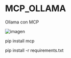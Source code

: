 # MCP_OLLAMA
Ollama con MCP

![imagen](https://github.com/user-attachments/assets/a42b2223-1e32-4670-b0ab-dffa72e20970)


pip install mcp

pip install -r requirements.txt
